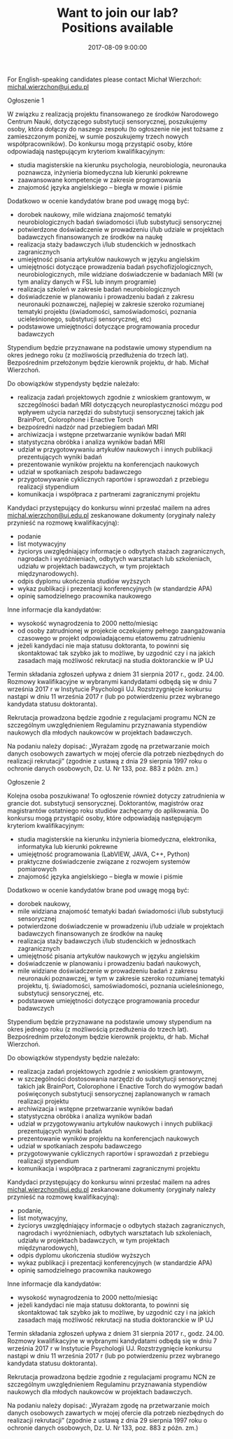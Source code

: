 ﻿---
layout: post
title:  "Want to join our lab? <br /> Positions available"
date:   2017-08-09 9:00:00
image: /images/position.png
---
For English-speaking candidates please contact Michał Wierzchoń: michal.wierzchon@uj.edu.pl

Ogłoszenie 1

W związku z realizacją projektu finansowanego ze środków Narodowego Centrum Nauki, dotyczącego substytucji sensorycznej, poszukujemy osoby, która dołączy do naszego zespołu (to ogłoszenie nie jest tożsame z zamieszczonym poniżej, w sumie poszukujemy trzech nowych współpracowników). Do konkursu mogą przystąpić osoby, które odpowiadają następującym kryteriom kwalifikacyjnym:
- studia magisterskie na kierunku psychologia, neurobiologia, neuronauka poznawcza, inżynieria biomedyczna lub kierunki pokrewne
- zaawansowane kompetencje w zakresie programowania
- znajomość języka angielskiego – biegła w mowie i piśmie

Dodatkowo w ocenie kandydatów brane pod uwagę mogą być:
- dorobek naukowy, mile widziana znajomość tematyki neurobiologicznych badań świadomości i/lub substytucji sensorycznej
- potwierdzone doświadczenie w prowadzeniu i/lub udziale w projektach badawczych finansowanych ze środków na naukę
- realizacja staży badawczych i/lub studenckich w jednostkach zagranicznych
- umiejętność pisania artykułów naukowych w języku angielskim
- umiejętności dotyczące prowadzenia badań psychofizjologicznych, neurobiologicznych, mile widziane doświadczenie w badaniach MRI (w tym analizy danych w FSL lub innym programie)
- realizacja szkoleń w zakresie badań neurobiologicznych
- doświadczenie w planowaniu i prowadzeniu badań z zakresu neuronauki poznawczej, najlepiej w zakresie szeroko rozumianej tematyki projektu (świadomości, samoświadomości, poznania ucieleśnionego, substytucji sensorycznej, etc)
- podstawowe umiejętności dotyczące programowania procedur badawczych

Stypendium będzie przyznawane na podstawie umowy stypendium na okres jednego roku (z możliwością przedłużenia do trzech lat). Bezpośrednim przełożonym będzie kierownik projektu, dr hab. Michał Wierzchoń.

Do obowiązków stypendysty będzie należało:
- realizacja zadań projektowych zgodnie z wnioskiem grantowym, w szczególności badań MRI dotyczących neuroplastyczności mózgu pod wpływem użycia narzędzi do substytucji sensorycznej takich jak BrainPort, Colorophone i Enactive Torch
- bezpośredni nadzór nad przebiegiem badań MRI
- archiwizacja i wstępne przetwarzanie wyników badań MRI
- statystyczna obróbka i analiza wyników badań MRI
- udział w przygotowywaniu artykułów naukowych i innych publikacji prezentujących wyniki badań
- prezentowanie wyników projektu na konferencjach naukowych
- udział w spotkaniach zespołu badawczego
- przygotowywanie cyklicznych raportów i sprawozdań z przebiegu realizacji stypendium
- komunikacja i współpraca z partnerami zagranicznymi projektu



Kandydaci przystępujący do konkursu winni przesłać mailem na adres michal.wierzchon@uj.edu.pl zeskanowane dokumenty (oryginały należy przynieść na rozmowę kwalifikacyjną):
- podanie
- list motywacyjny
- życiorys uwzględniający informacje o odbytych stażach zagranicznych, nagrodach i wyróżnieniach, odbytych warsztatach lub szkoleniach, udziału w projektach badawczych, w tym projektach międzynarodowych).
- odpis dyplomu ukończenia studiów wyższych
- wykaz publikacji i prezentacji konferencyjnych (w standardzie APA)
- opinię samodzielnego pracownika naukowego

Inne informacje dla kandydatów:
- wysokość wynagrodzenia to 2000 netto/miesiąc
- od osoby zatrudnionej w projekcie oczekujemy pełnego zaangażowania czasowego w projekt odpowiadającemu etatowemu zatrudnieniu
- jeżeli kandydaci nie maja statusu doktoranta, to powinni się skontaktować tak szybko jak to możliwe, by uzgodnić czy i na jakich zasadach mają możliwość rekrutacji na studia doktoranckie w IP UJ

Termin składania zgłoszeń upływa z dniem 31 sierpnia 2017 r., godz. 24.00.
Rozmowy kwalifikacyjne w wybranymi kandydatami odbędą się w dniu 7 września 2017 r w Instytucie Psychologii UJ.
Rozstrzygnięcie konkursu nastąpi w dniu 11 września 2017 r (lub po potwierdzeniu przez wybranego kandydata statusu doktoranta).

Rekrutacja prowadzona będzie zgodnie z regulacjami programu NCN ze szczególnym uwzględnieniem Regulaminu przyznawania stypendiów naukowych dla młodych naukowców w projektach badawczych.

Na podaniu należy dopisać: „Wyrażam zgodę na przetwarzanie moich danych osobowych zawartych w mojej ofercie dla potrzeb niezbędnych do realizacji rekrutacji” (zgodnie z ustawą z dnia 29 sierpnia 1997 roku o ochronie danych osobowych, Dz. U. Nr 133, poz. 883 z późn. zm.)


Ogłoszenie 2


Kolejna osoba poszukiwana! To ogłoszenie również dotyczy zatrudnienia w grancie dot. substytucji sensorycznej. Doktorantów, magistrów oraz magistrantów ostatniego roku studiów zachęcamy do aplikowania. Do konkursu mogą przystąpić osoby, które odpowiadają następującym kryteriom kwalifikacyjnym:
- studia magisterskie na kierunku inżynieria biomedyczna, elektronika, informatyka lub kierunki pokrewne
- umiejętność programowania (LabVIEW, JAVA, C++, Python)
- praktyczne doświadczenie związane z rozwojem systemów pomiarowych
- znajomość języka angielskiego – biegła w mowie i piśmie

Dodatkowo w ocenie kandydatów brane pod uwagę mogą być:
- dorobek naukowy,
- mile widziana znajomość tematyki badań świadomości i/lub substytucji sensorycznej
- potwierdzone doświadczenie w prowadzeniu i/lub udziale w projektach badawczych finansowanych ze środków na naukę
- realizacja staży badawczych i/lub studenckich w jednostkach zagranicznych
- umiejętność pisania artykułów naukowych w języku angielskim
- doświadczenie w planowaniu i prowadzeniu badań naukowych,
- mile widziane doświadczenie w prowadzeniu badań z zakresu neuronauki poznawczej, w tym w zakresie szeroko rozumianej tematyki projektu, tj. świadomości, samoświadomości, poznania ucieleśnionego, substytucji sensorycznej, etc.
- podstawowe umiejętności dotyczące programowania procedur badawczych

Stypendium będzie przyznawane na podstawie umowy stypendium na okres jednego roku (z możliwością przedłużenia do trzech lat). Bezpośrednim przełożonym będzie kierownik projektu, dr hab. Michał Wierzchoń.

Do obowiązków stypendysty będzie należało:
- realizacja zadań projektowych zgodnie z wnioskiem grantowym,
- w szczególności dostosowania narzędzi do substytucji sensorycznej takich jak BrainPort, Colorophone i Enactive Torch do wymogów badań poświęconych substytucji sensorycznej zaplanowanych w ramach realizacji projektu
- archiwizacja i wstępne przetwarzanie wyników badań
- statystyczna obróbka i analiza wyników badań
- udział w przygotowywaniu artykułów naukowych i innych publikacji prezentujących wyniki badań
- prezentowanie wyników projektu na konferencjach naukowych
- udział w spotkaniach zespołu badawczego
- przygotowywanie cyklicznych raportów i sprawozdań z przebiegu realizacji stypendium
- komunikacja i współpraca z partnerami zagranicznymi projektu

Kandydaci przystępujący do konkursu winni przesłać mailem na adres michal.wierzchon@uj.edu.pl zeskanowane dokumenty (oryginały należy przynieść na rozmowę kwalifikacyjną):
- podanie,
- list motywacyjny,
- życiorys uwzględniający informacje o odbytych stażach zagranicznych, nagrodach i wyróżnieniach, odbytych warsztatach lub szkoleniach, udziału w projektach badawczych, w tym projektach międzynarodowych),
- odpis dyplomu ukończenia studiów wyższych
- wykaz publikacji i prezentacji konferencyjnych (w standardzie APA)
- opinię samodzielnego pracownika naukowego


Inne informacje dla kandydatów:
- wysokość wynagrodzenia to 2000 netto/miesiąc
- jeżeli kandydaci nie maja statusu doktoranta, to powinni się skontaktować tak szybko jak to możliwe, by uzgodnić czy i na jakich zasadach mają możliwość rekrutacji na studia doktoranckie w IP UJ

Termin składania zgłoszeń upływa z dniem 31 sierpnia 2017 r., godz. 24.00.
Rozmowy kwalifikacyjne w wybranymi kandydatami odbędą się w dniu 7 września 2017 r w Instytucie Psychologii UJ.
Rozstrzygnięcie konkursu nastąpi w dniu 11 września 2017 r (lub po potwierdzeniu przez wybranego kandydata statusu doktoranta).

Rekrutacja prowadzona będzie zgodnie z regulacjami programu NCN ze szczególnym uwzględnieniem Regulaminu przyznawania stypendiów naukowych dla młodych naukowców w projektach badawczych.

Na podaniu należy dopisać: „Wyrażam zgodę na przetwarzanie moich danych osobowych zawartych w mojej ofercie dla potrzeb niezbędnych do realizacji rekrutacji” (zgodnie z ustawą z dnia 29 sierpnia 1997 roku o ochronie danych osobowych, Dz. U. Nr 133, poz. 883 z późn. zm.)
